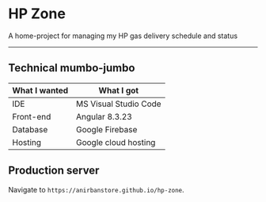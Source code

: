 # HP Zone
A home-project for managing my HP gas delivery schedule and status  

- - - -

## Technical mumbo-jumbo  
What I wanted   | What I got
--------------- | --------------
IDE             | MS Visual Studio Code  
Front-end       | Angular 8.3.23  
Database        | Google Firebase  
Hosting         | Google cloud hosting  

## Production server
Navigate to `https://anirbanstore.github.io/hp-zone`.  
